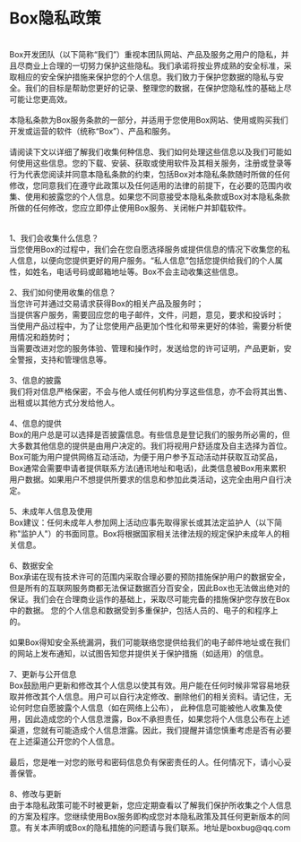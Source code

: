 # Box隐私政策

<br/>
			Box开发团队（以下简称“我们”）重视本团队网站、产品及服务之用户的隐私，并且尽商业上合理的一切努力保护这些隐私。我们承诺将按业界成熟的安全标准，采取相应的安全保护措施来保护您的个人信息。我们致力于保护您数据的隐私与安全。我们的目标是帮助您更好的记录、整理您的数据，在保护您隐私性的基础上尽可能让您更高效。<br/>
			<br/>
			本隐私条款为Box服务条款的一部分，并适用于您使用Box网站、使用或购买我们开发或运营的软件（统称“Box”）、产品和服务。<br/>
			<br />
			请阅读下文以详细了解我们收集何种信息、我们如何处理这些信息以及我们可能如何使用这些信息。您的下载、安装、获取或使用软件及其相关服务，注册或登录等行为代表您阅读并同意本隐私条款的约束，包括Box对本隐私条款随时所做的任何修改，您同意我们在遵守此政策以及任何适用的法律的前提下，在必要的范围内收集、使用和披露您的个人信息。如果您不同意接受本隐私条款或Box对本隐私条款所做的任何修改，您应立即停止使用Box服务、关闭帐户并卸载软件。<br />
			<br />
			<br />
			1、我们会收集什么信息？<br />
			当您使用Box的过程中，我们会在您自愿选择服务或提供信息的情况下收集您的私人信息，以便向您提供更好的用户服务。“私人信息”包括您提供给我们的个人属性，如姓名，电话号码或邮箱地址等。Box不会主动收集这些信息。<br />
			<br />
			2、我们如何使用收集的信息？<br />
			当您许可并通过交易请求获得Box的相关产品及服务时；<br />
			当提供客户服务，需要回应您的电子邮件，文件，问题，意见，要求和投诉时；<br />
			当使用产品过程中，为了让您使用产品更加个性化和带来更好的体验，需要分析使用情况和趋势时；<br />
			当需要改进对您的服务体验、管理和操作时，发送给您的许可证明，产品更新，安全警报，支持和管理信息等。<br />
			<br />
			3、信息的披露<br />
			我们将对信息严格保密，不会与他人或任何机构分享这些信息，亦不会将其出售、出租或以其他方式分发给他人。<br />
			<br />
			4、信息的提供<br />
			Box的用户总是可以选择是否披露信息。有些信息是登记我们的服务所必需的，但大多数其他信息的提供是由用户决定的。我们将视用户舒适度及自主选择为首位。Box可能为用户提供网络互动活动，为便于用户参予互动活动并获取互动奖品，Box通常会需要申请者提供联系方法(通讯地址和电话)，此类信息被Box用来累积用户数据。如果用户不想提供所要求的信息和参加此类活动，这完全由用户自行决定。<br />
			<br />
			5、未成年人信息及使用<br />
			Box建议：任何未成年人参加网上活动应事先取得家长或其法定监护人（以下简称"监护人"）的书面同意。Box将根据国家相关法律法规的规定保护未成年人的相关信息。<br />
			<br />
			6、数据安全<br />
			Box承诺在现有技术许可的范围内采取合理必要的预防措施保护用户的数据安全，但是所有的互联网服务商都无法保证数据百分百安全，因此Box也无法做出绝对的保证。我们会在合理商业运作的基础上，采取尽可能完备的措施保护您存放在Box中的数据。 您的个人信息和数据受到多重保护，包括人员的、电子的和程序上的。<br />
			<br />
			如果Box得知安全系统漏洞，我们可能联络您提供给我们的电子邮件地址或在我们的网站上发布通知，以试图告知您并提供关于保护措施（如适用）的信息。<br />
			<br />
			7、更新与公开信息<br />
			Box鼓励用户更新和修改其个人信息以使其有效。用户能在任何时候非常容易地获取并修改其个人信息。用户可以自行决定修改、删除他们的相关资料。请记住，无论何时您自愿披露个人信息（如在网络上公布）， 此种信息可能被他人收集及使用，因此造成您的个人信息泄露，Box不承担责任，如果您将个人信息公布在上述渠道，您就有可能造成个人信息泄露。因此，我们提醒并请您慎重考虑是否有必要在上述渠道公开您的个人信息。<br />
			<br />
			最后，您是唯一对您的账号和密码信息负有保密责任的人。任何情况下，请小心妥善保管。<br />
			<br />
			8、修改与更新<br />
			由于本隐私政策可能不时被更新，您应定期查看以了解我们保护所收集之个人信息的方案及程序。您继续使用Box服务即构成您对本隐私政策及其任何更新版本的同意。有关本声明或Box的隐私措施的问题请与我们联系。地址是boxbug@qq.com
